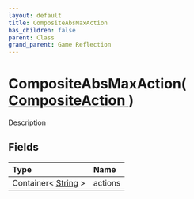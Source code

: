```yaml
---
layout: default
title: CompositeAbsMaxAction
has_children: false
parent: Class
grand_parent: Game Reflection
---
```

# CompositeAbsMaxAction( [ CompositeAction ](/riftbreaker-wiki/docs/game-reflection/classes/composite_action/) )
Description 

## Fields

| Type | Name |
|:----------|:--------------|
| Container< [String](/riftbreaker-wiki/docs/game-reflection/components/string/) > | actions |


